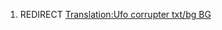 1.  REDIRECT [Translation:Ufo corrupter txt/bg
    BG](Translation:Ufo_corrupter_txt/bg_BG "wikilink")